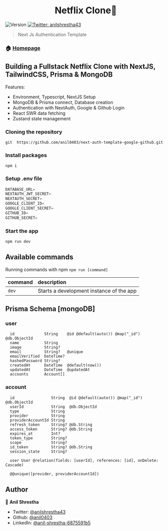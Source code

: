 <h1 align="center">Netflix Clone👋</h1>
<p>
  <img alt="Version" src="https://img.shields.io/badge/version-1.0-blue.svg?cacheSeconds=2592000" />
  <a href="https://twitter.com/anilshrestha43" target="_blank">
    <img alt="Twitter: anilshrestha43" src="https://img.shields.io/twitter/follow/anilshrestha43.svg?style=social" />
  </a>
</p>

> Next Js Authentication Template

### 🏠 [Homepage](https://nextjs-template-liart-nine.vercel.app/)

## Building a Fullstack Netflix Clone with NextJS, TailwindCSS, Prisma & MongoDB

Features:

- Environment, Typescript, NextJS Setup
- MongoDB & Prisma connect, Database creation
- Authentication with NextAuth, Google & Github Login
- React SWR data fetching
- Zustand state management

### Cloning the repository

```shell
git  https://github.com/anil0403/next-auth-template-google-github.git
```

### Install packages

```shell
npm i
```

### Setup .env file

```js
DATABASE_URL=
NEXTAUTH_JWT_SECRET=
NEXTAUTH_SECRET=
GOOGLE_CLIENT_ID=
GOOGLE_CLIENT_SECRET=
GITHUB_ID=
GITHUB_SECRET=
```

### Start the app

```shell
npm run dev
```

## Available commands

Running commands with npm `npm run [command]`

| command         | description                              |
| :-------------- | :--------------------------------------- |
| `dev`           | Starts a development instance of the app |

## Prisma Schema [mongoDB]

### user 

```shell
  id             String    @id @default(auto()) @map("_id") @db.ObjectId
  name           String
  image          String?
  email          String?   @unique
  emailVerified  DateTime?
  hashedPassword String?
  createdAt      DateTime  @default(now())
  updatedAt      DateTime  @updatedAt
  accounts       Account[]
```

### account

```shell
  id                String  @id @default(auto()) @map("_id") @db.ObjectId
  userId            String  @db.ObjectId
  type              String
  provider          String
  providerAccountId String
  refresh_token     String? @db.String
  access_token      String? @db.String
  expires_at        Int?
  token_type        String?
  scope             String?
  id_token          String? @db.String
  session_state     String?

  user User @relation(fields: [userId], references: [id], onDelete: Cascade)

  @@unique([provider, providerAccountId])
```

## Author

👤 **Anil Shrestha**

* Twitter: [@anilshrestha43](https://twitter.com/anilshrestha43)
* Github: [@anil0403](https://github.com/anil0403)
* LinkedIn: [@anil-shrestha-6875591b5](https://linkedin.com/in/anil-shrestha-6875591b5)
